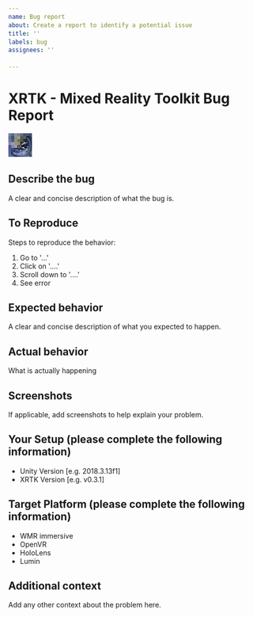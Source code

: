 ```yaml
---
name: Bug report
about: Create a report to identify a potential issue
title: ''
labels: bug
assignees: ''

---
```

# XRTK - Mixed Reality Toolkit Bug Report

![](/docs/Logo.png)

## Describe the bug
A clear and concise description of what the bug is.

## To Reproduce
Steps to reproduce the behavior:
1. Go to '...'
2. Click on '....'
3. Scroll down to '....'
4. See error

## Expected behavior
A clear and concise description of what you expected to happen.

## Actual behavior
What is actually happening

## Screenshots
If applicable, add screenshots to help explain your problem.

## Your Setup (please complete the following information)

- Unity Version [e.g. 2018.3.13f1]
- XRTK Version [e.g. v0.3.1]

## Target Platform (please complete the following information)

- WMR immersive
- OpenVR
- HoloLens
- Lumin


## Additional context
Add any other context about the problem here.
